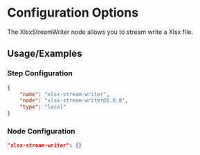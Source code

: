 # Configuration Options
The XlsxStreamWriter node allows you to stream write a Xlsx file.

## Usage/Examples
### Step Configuration

```json
{
    "name": "xlsx-stream-writer",
    "node": "xlsx-stream-writer@1.0.0",
    "type": "local"
}
```

### Node Configuration
```json
"xlsx-stream-writer": {}
```

